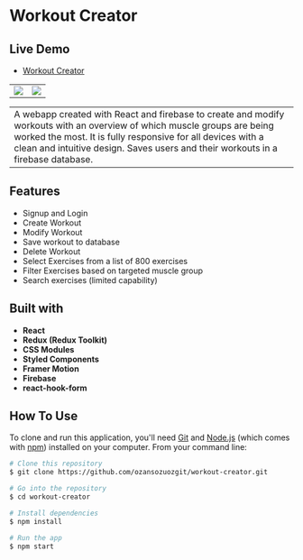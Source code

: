 # Workout Creator

## Live Demo

- [Workout Creator](https://workout-creator-29a33.web.app/)

|                                                         |                                             |
| ------------------------------------------------------- | ------------------------------------------- |
| ![](https://i.ibb.co/cgnLYLC/screenshot-responsive.png) | ![](https://i.ibb.co/R72yr6L/recording.gif) |

<table>
<tr>
<td>
  A webapp created with React and firebase to create and modify workouts with an overview of which muscle groups are being worked the most. It is fully responsive for all devices with a clean and intuitive design. Saves users and their workouts in a firebase database.
</td>
</tr>
</table>

## Features

- Signup and Login
- Create Workout
- Modify Workout
- Save workout to database
- Delete Workout
- Select Exercises from a list of 800 exercises
- Filter Exercises based on targeted muscle group
- Search exercises (limited capability)

## Built with

- **React**
- **Redux (Redux Toolkit)**
- **CSS Modules**
- **Styled Components**
- **Framer Motion**
- **Firebase**
- **react-hook-form**

## How To Use

To clone and run this application, you'll need [Git](https://git-scm.com) and [Node.js](https://nodejs.org/en/download/) (which comes with [npm](http://npmjs.com)) installed on your computer. From your command line:

```bash
# Clone this repository
$ git clone https://github.com/ozansozuozgit/workout-creator.git

# Go into the repository
$ cd workout-creator

# Install dependencies
$ npm install

# Run the app
$ npm start
```
